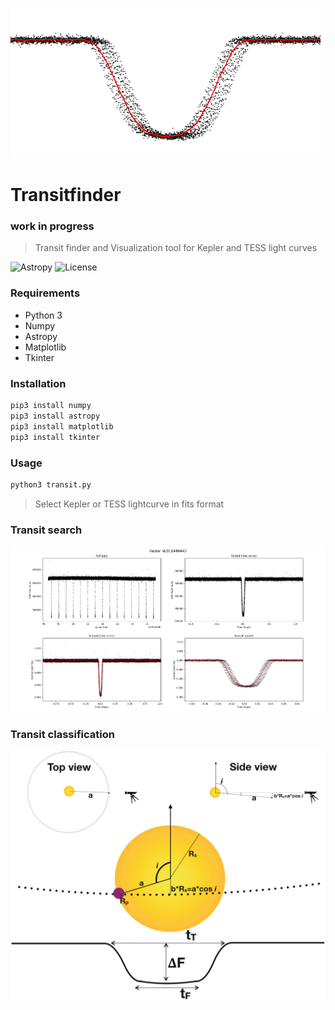 ![transit](/media/transitlogo.png) 

# Transitfinder
### work in progress

> Transit finder and Visualization tool for Kepler and TESS light curves

![Astropy](http://img.shields.io/badge/powered%20by-AstroPy-orange.svg?style=flat) ![License](http://img.shields.io/:license-mit-blue.svg?style=flat-square)

### Requirements
  * Python 3
  * Numpy
  * Astropy
  * Matplotlib
  * Tkinter
### Installation
```python
pip3 install numpy
pip3 install astropy
pip3 install matplotlib
pip3 install tkinter
```
### Usage
```python
python3 transit.py
```
> Select Kepler or TESS lightcurve in fits format

### Transit search

![transit](/media/visualTP.png) 

### Transit classification

![transit](/media/classification.png) 

